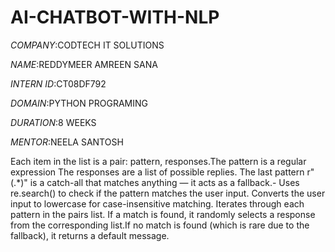# AI-CHATBOT-WITH-NLP

*COMPANY*:CODTECH IT SOLUTIONS

*NAME*:REDDYMEER AMREEN SANA

*INTERN ID*:CT08DF792

*DOMAIN*:PYTHON PROGRAMING

*DURATION*:8 WEEKS

*MENTOR*:NEELA SANTOSH

Each item in the list is a pair: pattern, responses.The pattern is a regular expression The responses are a list of possible replies. The last pattern r"(.*)" is a catch-all that matches anything — it acts as a fallback.- Uses re.search() to check if the pattern matches the user input. Converts the user input to lowercase for case-insensitive matching. Iterates through each pattern in the pairs list.
 If a match is found, it randomly selects a response from the corresponding list.If no match is found (which is rare due to the fallback), it returns a default message.


